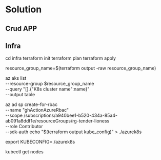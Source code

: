 # Solution

## Crud APP

## Infra

cd infra
terraform init
terraform plan
terraform apply

resource_group_name=$(terraform output -raw resource_group_name)

az aks list \
  --resource-group $resource_group_name \
  --query "[].{\"K8s cluster name\":name}" \
  --output table

az ad sp create-for-rbac \
    --name "ghActionAzureRbac" \
    --scope /subscriptions/a940bee1-b520-434a-85a4-ab091a8ddf1e/resourceGroups/rg-tender-lioness \
    --role Contributor \
    --sdk-auth
echo "$(terraform output kube_config)" > ./azurek8s

export KUBECONFIG=./azurek8s

kubectl get nodes

